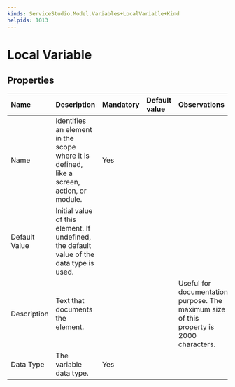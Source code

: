 ```yaml
---
kinds: ServiceStudio.Model.Variables+LocalVariable+Kind
helpids: 1013
---
```


# Local Variable

## Properties

| Name | Description | Mandatory | Default value | Observations |
| :--- | :--- | :--- | :--- | :--- |
| Name | Identifies an element in the scope where it is defined, like a screen, action, or module. | Yes |  |  |
| Default Value | Initial value of this element. If undefined, the default value of the data type is used. |  |  |  |
| Description | Text that documents the element. |  |  | Useful for documentation purpose. The maximum size of this property is 2000 characters. |
| Data Type | The variable data type. | Yes |  |  |

